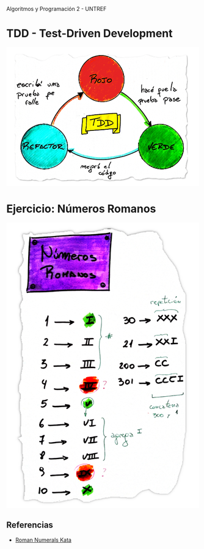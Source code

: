 Algoritmos y Programación 2 - UNTREF

# TDD - Test-Driven Development

![TDD](img/TDD.png)

# Ejercicio: Números Romanos

![Números Romanos](img/Enunciado.png)

## Referencias

* [Roman Numerals Kata](https://kata-log.rocks/roman-numerals-kata)
